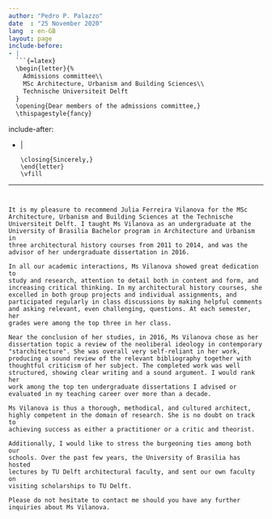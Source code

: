 ```yaml
---
author: "Pedro P. Palazzo"
date  : "25 November 2020"
lang  : en-GB
layout: page
include-before:
- |
  ```{=latex}
  \begin{letter}{%
    Admissions committee\\
    MSc Architecture, Urbanism and Building Sciences\\
    Technische Universiteit Delft
  }
  \opening{Dear members of the admissions committee,}
  \thispagestyle{fancy}
  ```
include-after:
- |
  ```{=latex}
  \closing{Sincerely,}
  \end{letter}
  \vfill
  ```
---
```


It is my pleasure to recommend Julia Ferreira Vilanova for the MSc
Architecture, Urbanism and Building Sciences at the Technische
Universiteit Delft. I taught Ms Vilanova as an undergraduate at the
University of Brasilia Bachelor program in Architecture and Urbanism in
three architectural history courses from 2011 to 2014, and was the
advisor of her undergraduate dissertation in 2016.

In all our academic interactions, Ms Vilanova showed great dedication to
study and research, attention to detail both in content and form, and
increasing critical thinking. In my architectural history courses, she
excelled in both group projects and individual assignments, and
participated regularly in class discussions by making helpful comments
and asking relevant, even challenging, questions. At each semester, her
grades were among the top three in her class.

Near the conclusion of her studies, in 2016, Ms Vilanova chose as her
dissertation topic a review of the neoliberal ideology in contemporary
"starchitecture". She was overall very self-reliant in her work,
producing a sound review of the relevant bibliography together with
thoughtful criticism of her subject. The completed work was well
structured, showing clear writing and a sound argument. I would rank her
work among the top ten undergraduate dissertations I advised or
evaluated in my teaching career over more than a decade.

Ms Vilanova is thus a thorough, methodical, and cultured architect,
highly competent in the domain of research. She is no doubt on track to
achieving success as either a practitioner or a critic and theorist.

Additionally, I would like to stress the burgeoning ties among both our
schools. Over the past few years, the University of Brasilia has hosted
lectures by TU Delft architectural faculty, and sent our own faculty on
visiting scholarships to TU Delft.

Please do not hesitate to contact me should you have any further
inquiries about Ms Vilanova.
